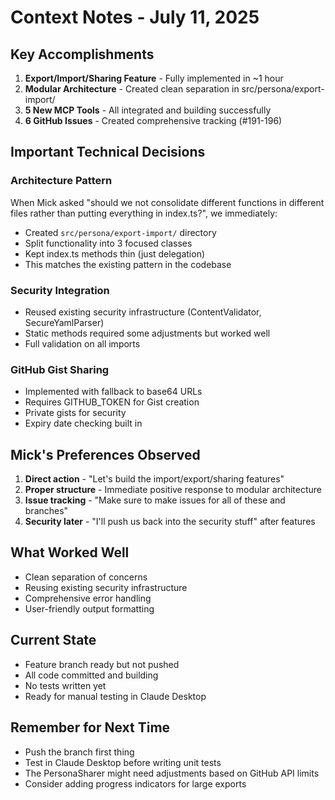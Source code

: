 # Context Notes - July 11, 2025

## Key Accomplishments
1. **Export/Import/Sharing Feature** - Fully implemented in ~1 hour
2. **Modular Architecture** - Created clean separation in src/persona/export-import/
3. **5 New MCP Tools** - All integrated and building successfully
4. **6 GitHub Issues** - Created comprehensive tracking (#191-196)

## Important Technical Decisions

### Architecture Pattern
When Mick asked "should we not consolidate different functions in different files rather than putting everything in index.ts?", we immediately:
- Created `src/persona/export-import/` directory
- Split functionality into 3 focused classes
- Kept index.ts methods thin (just delegation)
- This matches the existing pattern in the codebase

### Security Integration
- Reused existing security infrastructure (ContentValidator, SecureYamlParser)
- Static methods required some adjustments but worked well
- Full validation on all imports

### GitHub Gist Sharing
- Implemented with fallback to base64 URLs
- Requires GITHUB_TOKEN for Gist creation
- Private gists for security
- Expiry date checking built in

## Mick's Preferences Observed
1. **Direct action** - "Let's build the import/export/sharing features"
2. **Proper structure** - Immediate positive response to modular architecture
3. **Issue tracking** - "Make sure to make issues for all of these and branches"
4. **Security later** - "I'll push us back into the security stuff" after features

## What Worked Well
- Clean separation of concerns
- Reusing existing security infrastructure
- Comprehensive error handling
- User-friendly output formatting

## Current State
- Feature branch ready but not pushed
- All code committed and building
- No tests written yet
- Ready for manual testing in Claude Desktop

## Remember for Next Time
- Push the branch first thing
- Test in Claude Desktop before writing unit tests
- The PersonaSharer might need adjustments based on GitHub API limits
- Consider adding progress indicators for large exports